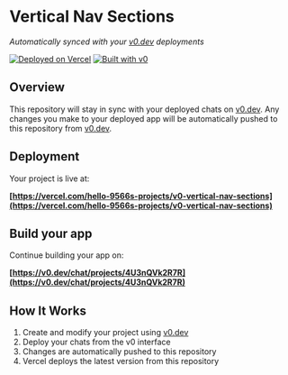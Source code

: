 # Vertical Nav Sections

*Automatically synced with your [v0.dev](https://v0.dev) deployments*

[![Deployed on Vercel](https://img.shields.io/badge/Deployed%20on-Vercel-black?style=for-the-badge&logo=vercel)](https://vercel.com/hello-9566s-projects/v0-vertical-nav-sections)
[![Built with v0](https://img.shields.io/badge/Built%20with-v0.dev-black?style=for-the-badge)](https://v0.dev/chat/projects/4U3nQVk2R7R)

## Overview

This repository will stay in sync with your deployed chats on [v0.dev](https://v0.dev).
Any changes you make to your deployed app will be automatically pushed to this repository from [v0.dev](https://v0.dev).

## Deployment

Your project is live at:

**[https://vercel.com/hello-9566s-projects/v0-vertical-nav-sections](https://vercel.com/hello-9566s-projects/v0-vertical-nav-sections)**

## Build your app

Continue building your app on:

**[https://v0.dev/chat/projects/4U3nQVk2R7R](https://v0.dev/chat/projects/4U3nQVk2R7R)**

## How It Works

1. Create and modify your project using [v0.dev](https://v0.dev)
2. Deploy your chats from the v0 interface
3. Changes are automatically pushed to this repository
4. Vercel deploys the latest version from this repository